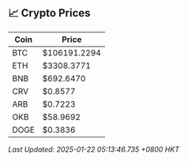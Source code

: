 ## 📈 Crypto Prices

| Coin | Price |
| ---- | ----- |
| BTC | $106191.2294 |
| ETH | $3308.3771 |
| BNB | $692.6470 |
| CRV | $0.8577 |
| ARB | $0.7223 |
| OKB | $58.9692 |
| DOGE | $0.3836 |

_Last Updated: 2025-01-22 05:13:46.735 +0800 HKT_